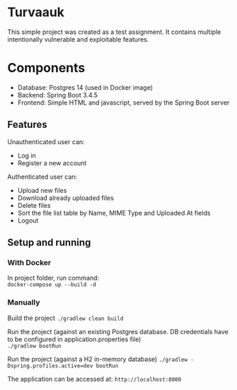 # Turvaauk
This simple project was created as a test assignment. It contains multiple intentionally vulnerable and exploitable features.

# Components
- Database: Postgres 14 (used in Docker image)
- Backend: Spring Boot 3.4.5
- Frontend: Simple HTML and javascript, served by the Spring Boot server

## Features
Unauthenticated user can:
- Log in
- Register a new account

Authenticated user can:
- Upload new files
- Download already uploaded files
- Delete files
- Sort the file list table by Name, MIME Type and Uploaded At fields
- Logout

## Setup and running
### With Docker
In project folder, run command:  
`docker-compose up --build -d`

### Manually
Build the project
`./gradlew clean build`

Run the project (against an existing Postgres database. DB credentials have to be configured in application.properties file)  
`./gradlew bootRun`

Run the project (against a H2 in-memory database)
`./gradlew -Dspring.profiles.active=dev bootRun`

The application can be accessed at:
`http://localhost:8000`

